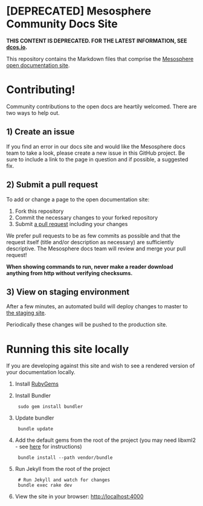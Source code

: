 [DEPRECATED] Mesosphere Community Docs Site
==============================

**THIS CONTENT IS DEPRECATED. FOR THE LATEST INFORMATION, SEE <a href="dcos.io">dcos.io</a>.**

This repository contains the Markdown files that comprise the [Mesosphere open documentation site](http://open.mesosphere.com).

# Contributing!

Community contributions to the open docs are heartily welcomed.  There are two ways to help out.

## 1) Create an issue

If you find an error in our docs site and would like the Mesosphere docs team to take a look, please create a new issue in this GitHub project. Be sure to include a link to the page in question and if possible, a suggested fix.

## 2) Submit a pull request

To add or change a page to the open documentation site:

1. Fork this repository
2. Commit the necessary changes to your forked repository
3. Submit [a pull request](https://help.github.com/articles/using-pull-requests/) including your changes

We prefer pull requests to be as few commits as possible and that the request itself (title and/or description as necessary) are sufficiently descriptive. The Mesosphere docs team will review and merge your pull request!

**When showing commands to run, never make a reader download anything from http without verifying checksums.**


## 3) View on staging environment

After a few minutes, an automated build will deploy changes to master to [the staging site](http://open-staging.mesosphere.com.s3-website-us-east-1.amazonaws.com/).

Periodically these changes will be pushed to the production site.

# Running this site locally

If you are developing against this site and wish to see a rendered version of your documentation locally.

1. Install [RubyGems](https://rubygems.org/pages/download)
2. Install Bundler

        sudo gem install bundler
3. Update bundler

		bundle update
4. Add the default gems from the root of the project (you may need libxml2 - see [here](http://nokogiri.org/tutorials/installing_nokogiri.html) for instructions)

        bundle install --path vendor/bundle
5. Run Jekyll from the root of the project

        # Run Jekyll and watch for changes
        bundle exec rake dev
6. View the site in your browser: [http://localhost:4000](http://localhost:4000)
